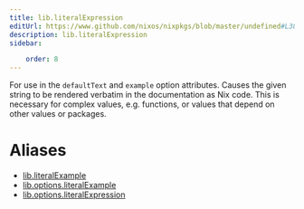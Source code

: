 ```yaml
---
title: lib.literalExpression
editUrl: https://www.github.com/nixos/nixpkgs/blob/master/undefined#L387C23
description: lib.literalExpression
sidebar:

    order: 8
---
```


For use in the `defaultText` and `example` option attributes. Causes the
given string to be rendered verbatim in the documentation as Nix code. This
is necessary for complex values, e.g. functions, or values that depend on
other values or packages.


# Aliases

- [lib.literalExample](/nix-doc-comments/reference/lib/lib-literalexample)
- [lib.options.literalExample](/nix-doc-comments/reference/lib/options/lib-options-literalexample)
- [lib.options.literalExpression](/nix-doc-comments/reference/lib/options/lib-options-literalexpression)


